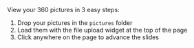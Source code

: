 View your 360 pictures in 3 easy steps:

1. Drop your pictures in the `pictures` folder
2. Load them with the file upload widget at the top of the page
3. Click anywhere on the page to advance the slides
